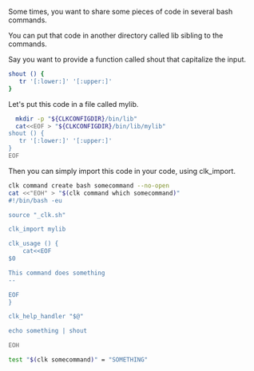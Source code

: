 Some times, you want to share some pieces of code in several bash commands.

You can put that code in another directory called lib sibling to the commands.

Say you want to provide a function called shout that capitalize the input.

```bash
shout () {
   tr '[:lower:]' '[:upper:]'
}
```

Let's put this code in a file called mylib.

```bash
  mkdir -p "${CLKCONFIGDIR}/bin/lib"
  cat<<EOF > "${CLKCONFIGDIR}/bin/lib/mylib"
shout () {
   tr '[:lower:]' '[:upper:]'
}
EOF
```

Then you can simply import this code in your code, using clk\_import.

```bash
clk command create bash somecommand --no-open
cat <<"EOH" > "$(clk command which somecommand)"
#!/bin/bash -eu

source "_clk.sh"

clk_import mylib

clk_usage () {
    cat<<EOF
$0

This command does something
--

EOF
}

clk_help_handler "$@"

echo something | shout

EOH
```

```bash
test "$(clk somecommand)" = "SOMETHING"
```
